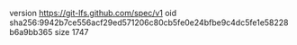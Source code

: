 version https://git-lfs.github.com/spec/v1
oid sha256:9942b7ce556acf29ed571206c80cb5fe0e24bfbe9c4dc5fe1e58228b6a9bb365
size 1747
